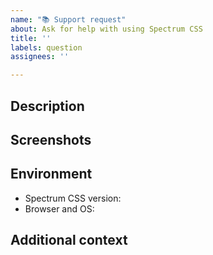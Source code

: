 ```yaml
---
name: "📚 Support request"
about: Ask for help with using Spectrum CSS
title: ''
labels: question
assignees: ''

---
```


## Description
<!-- Describe the problem you're having and paste any error messages you received -->


## Screenshots
<!-- If applicable, add screenshots to show what you need help with -->


## Environment
 - Spectrum CSS version: <!-- 2.13.0 -->
 - Browser and OS: <!-- Chrome 75.0.3770.142 on Win 10 -->

## Additional context
<!-- Provide any additional information that might help us understand your request -->

